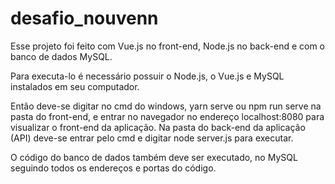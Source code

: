 # desafio_nouvenn

Esse projeto foi feito com Vue.js no front-end, Node.js no back-end e com o banco de dados MySQL. 

Para executa-lo é necessário possuir o Node.js, o Vue.js e MySQL instalados em seu computador.

Então deve-se digitar no cmd do windows, yarn serve ou npm run serve na pasta do front-end, e entrar no navegador no endereço localhost:8080 para visualizar o front-end da aplicação.  Na pasta do back-end da aplicação (API) deve-se entrar pelo cmd e digitar node server.js para executar.

O código do banco de dados também deve ser executado, no MySQL seguindo todos os endereços e portas do código.



